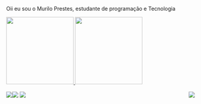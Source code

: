 Oii eu sou o Murilo Prestes, estudante de programação e Tecnologia


<div>
 <a href="https://github.com/murlprestes">
<img height ="180em"src="https://github-readme-stats.vercel.app/api?username=murlprestes&show_icons=true&theme=react">
<img height ="180em"src="https://github-readme-stats.vercel.app/api/top-langs/?username=murlprestes&layout=compact&theme=react">
</div>

<div style="display: inline_block"><br>
  <img align="right" alt"Murilo coding" src="https://media4.giphy.com/media/v1.Y2lkPTc5MGI3NjExZHV4d2YxbjR4ZGlvbmN6bjU5ZmpqdHRuaWs1OHRsNndmMGhmaTlxNyZlcD12MV9pbnRlcm5hbF9naWZfYnlfaWQmY3Q9Zw/LaVp0AyqR5bGsC5Cbm/giphy.gif">
</div>

<div> 
  <a href="https://instagram.com/mu.prestes" target="_blank"><img src="https://img.shields.io/badge/-Instagram-%23E4405F?style=for-the-badge&logo=instagram&logoColor=white" target="_blank"></a
  <a href = ""><img src="https://img.shields.io/badge/-Gmail-%23333?style=for-the-badge&logo=gmail&logoColor=white" target="_blank"></a>
  <a href="https://www.linkedin.com/in/murilo-prestes-645437254" target="_blank"><img src="https://img.shields.io/badge/-LinkedIn-%230077B5?style=for-the-badge&logo=linkedin&logoColor=white" target="_blank"></a> 
</div>
